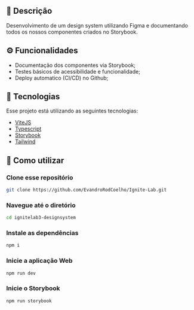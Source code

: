 
## 🔖 Descrição
<p>Desenvolvimento de um design system utilizando Figma e documentando todos os nossos componentes criados no Storybook.<p>

## ⚙️ Funcionalidades
- Documentação dos componentes via Storybook;
- Testes básicos de acessibilidade e funcionalidade;
- Deploy automatico (CI/CD) no Github;


## 🚀 Tecnologias
Esse projeto está utilizando as seguintes tecnologias:

- [ViteJS](https://vitejs.dev/)
- [Typescript](https://www.typescriptlang.org/)
- [Storybook](https://storybook.js.org/)
- [Tailwind](https://tailwindcss.com/)

## 🎲 Como utilizar
### Clone esse repositório
```bash
git clone https://github.com/EvandroRodCoelho/Ignite-Lab.git
```
### Navegue até o diretório
```bash
cd ignitelab3-designsystem
```
### Instale as dependências
```bash
npm i
```
### Inicie a aplicação Web
```bash
npm run dev
```
### Inicie o Storybook
```bash
npm run storybook
```
